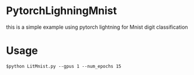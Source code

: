 # PytorchLighningMnist
this is a simple example using pytorch lightning for Mnist digit classification

# Usage 

```
$python LitMnist.py --gpus 1 --num_epochs 15    
   
```
